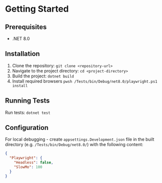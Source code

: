 # Getting Started

## Prerequisites
- .NET 8.0

## Installation

1. Clone the repository: `git clone <repository-url>`
2. Navigate to the project directory: `cd <project-directory>`
3. Build the project: `dotnet build`
4. Install required browsers `pwsh /Tests/bin/Debug/net8.0/playwright.ps1 install`

## Running Tests

Run tests: `dotnet test`

## Configuration

For local debugging - create `appsettings.Development.json` file in the built directory (e.g. `/Tests/bin/Debug/net8.0/`) with the following content:

```json
{
  "Playwright": {
    "Headless": false,
    "SlowMo": 100
  }
}
```
